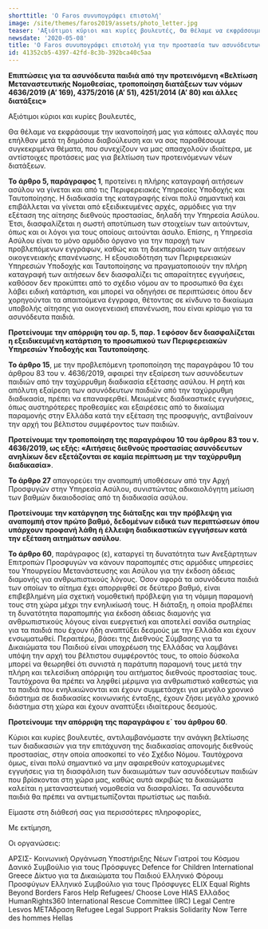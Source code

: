 ```yaml
---
shorttitle: 'Ο Faros συνυπογράφει επιστολή'
image: /site/themes/faros2019/assets/photo_letter.jpg
teaser: 'Αξιότιμοι κύριοι και κυρίες βουλευτές, Θα θέλαμε να εκφράσουμε την ικανοποίησή μας για κάποιες αλλαγές που επήλθαν μετά τη δημόσια διαβούλευση και να σας παραθέσουμε συγκεκριμένα θέματα, που συνεχίζουν να μας απασχολούν ιδιαίτερα, με αντίστοιχες...'
newsdate: '2020-05-08'
title: 'Ο Faros συνυπογράφει επιστολή για την προστασία των ασυνόδευτων παιδιών'
id: 41352cb5-4397-42fd-8c3b-392bca40c5aa
---
```

**Επιπτώσεις για τα ασυνόδευτα παιδιά από την προτεινόμενη «Βελτίωση Μεταναστευτικής Νομοθεσίας, τροποποίηση διατάξεων των νόμων 4636/2019 (A’ 169), 4375/2016 (A’ 51), 4251/2014 (Α’ 80) και άλλες διατάξεις»**

Αξιότιμοι κύριοι και κυρίες βουλευτές,

Θα θέλαμε να εκφράσουμε την ικανοποίησή μας για κάποιες αλλαγές που επήλθαν μετά τη δημόσια διαβούλευση και να σας παραθέσουμε συγκεκριμένα θέματα, που συνεχίζουν να μας απασχολούν ιδιαίτερα, με αντίστοιχες προτάσεις μας για βελτίωση των προτεινόμενων νέων διατάξεων.

**Το άρθρο 5, παράγραφος 1**, προτείνει η πλήρης καταγραφή αιτήσεων ασύλου να γίνεται και από τις Περιφερειακές Υπηρεσίες Υποδοχής και Ταυτοποίησης. Η διαδικασία της καταγραφής είναι πολύ σημαντική και επιβάλλεται να γίνεται από εξειδικευμένες αρχές, αρμόδιες για την εξέταση της αίτησης διεθνούς προστασίας, δηλαδή την Υπηρεσία Ασύλου. Έτσι, διασφαλίζεται η σωστή αποτύπωση των στοιχείων των αιτούντων, όπως και οι λόγοι για τους οποίους αιτούνται άσυλο. Επίσης, η Υπηρεσία Ασύλου είναι το μόνο αρμόδιο όργανο για την παροχή των προβλεπόμενων εγγράφων, καθώς και τη διεκπεραίωση των αιτήσεων οικογενειακής επανένωσης. Η εξουσιοδότηση των Περιφερειακών Υπηρεσιών Υποδοχής και Ταυτοποίησης να πραγματοποιούν την πλήρη καταγραφή των αιτήσεων δεν διασφαλίζει τις απαραίτητες εγγυήσεις, καθόσον δεν προκύπτει από το σχέδιο νόμου αν το προσωπικό θα έχει λάβει ειδική κατάρτιση, και μπορεί να οδηγήσει σε περιπτώσεις όπου δεν χορηγούνται τα απαιτούμενα έγγραφα, θέτοντας σε κίνδυνο το δικαίωμα υποβολής αίτησης για οικογενειακή επανένωση, που είναι κρίσιμο για τα ασυνόδευτα παιδιά.

**Προτείνουμε  την απόρριψη του αρ. 5, παρ. 1 εφόσον δεν διασφαλίζεται η εξειδικευμένη κατάρτιση το προσωπικού των Περιφερειακών Υπηρεσιών Υποδοχής και Ταυτοποίησης**.

**Το άρθρο 15**, με την προβλεπόμενη τροποποίηση της παραγράφου 10 του άρθρου 83 του ν. 4636/2019, αφαιρεί την εξαίρεση των ασυνόδευτων παιδιών από την ταχύρρυθμη διαδικασία εξέτασης ασύλου. Η ρητή και απόλυτη εξαίρεση των ασυνόδευτων παιδιών από την ταχύρρυθμη διαδικασία, πρέπει να επαναφερθεί. Μειωμένες διαδικαστικές εγγυήσεις, όπως αυστηρότερες προθεσμίες και εξαιρέσεις από το δικαίωμα παραμονής στην Ελλάδα κατά την εξέταση της προσφυγής, αντιβαίνουν την αρχή του βέλτιστου συμφέροντος των παιδιών.  

**Προτείνουμε την τροποποίηση της παραγράφου 10 του άρθρου 83 του ν. 4636/2019, ως εξής: «Αιτήσεις διεθνούς προστασίας ασυνόδευτων ανηλίκων δεν εξετάζονται σε καμία περίπτωση με την ταχύρρυθμη διαδικασία»**.

**Το άρθρο 27** απαγορεύει την αναπομπή υποθέσεων από την Αρχή Προσφυγών στην Υπηρεσία Ασύλου, συνιστώντας αδικαιολόγητη μείωση των βαθμών δικαιοδοσίας από τη διαδικασία ασύλου.

**Προτείνουμε την κατάργηση της διάταξης και την πρόβλεψη για αναπομπή στον πρώτο βαθμό, δεδομένων ειδικά των περιπτώσεων όπου υπάρχουν προφανή λάθη ή έλλειψη διαδικαστικών εγγυήσεων κατά την εξέταση αιτημάτων ασύλου**.

**Το άρθρο 60**, παράγραφος (ε), καταργεί τη δυνατότητα των Ανεξάρτητων Επιτροπών Προσφυγών  να κάνουν παραπομπές στις αρμόδιες υπηρεσίες του Υπουργείου Μετανάστευσης και Ασύλου για την έκδοση άδειας διαμονής για ανθρωπιστικούς λόγους. Όσον αφορά τα ασυνόδευτα παιδιά των οποίων το αίτημα έχει απορριφθεί σε δεύτερο βαθμό, είναι επιβεβλημένη μία σχετική νομοθετική πρόβλεψη για τη νόμιμη παραμονή τους στη χώρα μέχρι την ενηλικίωσή τους. Η διάταξη, η οποία προβλέπει τη δυνατότητα παραπομπής για έκδοση άδειας διαμονής για ανθρωπιστικούς λόγους είναι ευεργετική και αποτελεί σανίδα σωτηρίας για τα παιδιά που έχουν ήδη αναπτύξει δεσμούς με την Ελλάδα και έχουν ενσωματωθεί. Περαιτέρω, βάσει της Διεθνούς Σύμβασης για τα Δικαιώματα του Παιδιού είναι υποχρέωση της Ελλάδας να λαμβάνει υπόψη την αρχή του βέλτιστου συμφέροντός τους, το οποίο δύσκολα μπορεί να θεωρηθεί ότι συνιστά η παράτυπη παραμονή τους μετά την πλήρη και τελεσίδικη απόρριψη του αιτήματος διεθνούς προστασίας τους.  Ταυτόχρονα θα πρέπει να ληφθεί μέριμνα για ανθρωπιστικό καθεστώς για τα παιδιά που ενηλικιώνονται και έχουν συμμετάσχει για μεγάλο χρονικό διάστημα σε διαδικασίες κοινωνικής ένταξης, έχουν ζήσει μεγάλο χρονικό διάστημα στη χώρα και έχουν αναπτύξει ιδιαίτερους δεσμούς.

**Προτείνουμε την απόρριψη της παραγράφου ε΄ του άρθρου 60**.

Κύριοι και κυρίες βουλευτές, αντιλαμβανόμαστε την ανάγκη βελτίωσης των διαδικασιών για την επιτάχυνση της διαδικασίας απονομής διεθνούς προστασίας, στην οποία αποσκοπεί το νέο Σχέδιο Νόμου. Ταυτόχρονα όμως, είναι πολύ σημαντικό να μην αφαιρεθούν κατοχυρωμένες εγγυήσεις για τη διασφάλιση των δικαιωμάτων των ασυνόδευτων παιδιών που βρίσκονται στη χώρα μας, καθώς αυτά ακριβώς τα δικαιώματα καλείται η μεταναστευτική νομοθεσία να διασφαλίσει. Τα ασυνόδευτα παιδιά θα πρέπει να αντιμετωπίζονται πρωτίστως ως παιδιά.

Είμαστε στη διάθεσή σας για περισσότερες πληροφορίες,

Με εκτίμηση,

Οι οργανώσεις:

ΑΡΣΙΣ- Κοινωνική Οργάνωση Υποστήριξης Νέων
Γιατροί του Κόσμου
Δανικό Συμβούλιο για τους Πρόσφυγες
Defence for Children International Greece
Δίκτυο για τα Δικαιώματα του Παιδιού
Ελληνικό Φόρουμ Προσφύγων
Ελληνικό Συμβούλιο για τους Πρόσφυγες
ELIX
Equal Rights Beyond Borders
Faros
Help Refugees/ Choose Love
HIAS Ελλάδος
HumanRights360
International Rescue Committee (IRC)
Legal Centre Lesvos
ΜΕΤΑδραση
Refugee Legal Support
Praksis
Solidarity Now
Terre des hommes Hellas